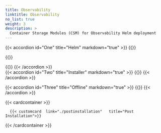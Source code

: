 ```yaml
---
title: Observability
linktitle: Observability 
no_list: true 
weight: 3
description: >
  Container Storage Modules (CSM) for Observability Helm deployment
--- 
```


{{< accordion id="One" title="Helm" markdown="true" >}} 
{{<include file="content/v2/getting-started/installation/helm/modules/observability/deployment/installation.md" suffix="1" >}}

{{<include file="content/v2/getting-started/installation/helm/modules/observability/deployment/driver/powermax.md" suffix="2">}} 

{{<include file="content/v2/getting-started/installation/helm/modules/observability/deployment/configuration/configuration.md" suffix="3" hideIds="1,2,4,5,6">}}
{{< /accordion >}}
<br>
{{< accordion id="Two" title="Installer" markdown="true" >}} 
{{<include file="content/v2/getting-started/installation/helm/modules/observability/installer.md" suffix="4" hideIds="1,2">}}
{{< /accordion >}} 

{{< accordion id="Three" title="Offline" markdown="true" >}} 
{{<include file="content/v2/getting-started/installation/offline/observability.md" hideIds="1,2,3,5,6" suffix="5" Var="powermax" >}}
{{< /accordion >}}


{{< cardcontainer >}}

      {{< customcard  link="./postinstallation"   title="Post Installation">}}

{{< /cardcontainer >}}

